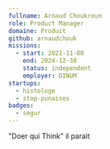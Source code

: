 ```yaml
---
fullname: Arnaud Choukroun
role: Product Manager
domaine: Produit
github: arnaudchouk
missions:
  - start: 2021-11-08
    end: 2024-12-30
    status: independent
    employer: DINUM
startups:
  - histologe
  - stop-punaises
badges:
  - segur
---
```

"Doer qui Think"  il parait 
